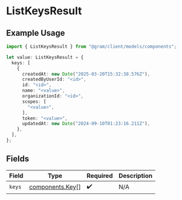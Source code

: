 # ListKeysResult

## Example Usage

```typescript
import { ListKeysResult } from "@gram/client/models/components";

let value: ListKeysResult = {
  keys: [
    {
      createdAt: new Date("2025-03-20T15:32:38.576Z"),
      createdByUserId: "<id>",
      id: "<id>",
      name: "<value>",
      organizationId: "<id>",
      scopes: [
        "<value>",
      ],
      token: "<value>",
      updatedAt: new Date("2024-09-10T01:23:16.211Z"),
    },
  ],
};
```

## Fields

| Field                                              | Type                                               | Required                                           | Description                                        |
| -------------------------------------------------- | -------------------------------------------------- | -------------------------------------------------- | -------------------------------------------------- |
| `keys`                                             | [components.Key](../../models/components/key.md)[] | :heavy_check_mark:                                 | N/A                                                |
